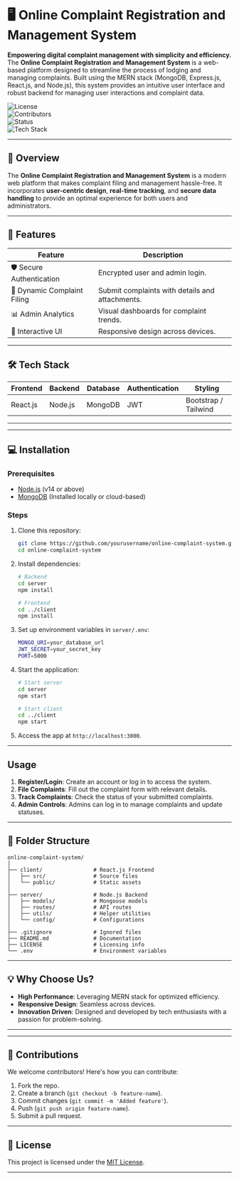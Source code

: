 # 🖥️ Online Complaint Registration and Management System  
**Empowering digital complaint management with simplicity and efficiency.** 
The **Online Complaint Registration and Management System** is a web-based platform designed to streamline the process of lodging and managing complaints. Built using the MERN stack (MongoDB, Express.js, React.js, and Node.js), this system provides an intuitive user interface and robust backend for managing user interactions and complaint data.

![License](https://img.shields.io/badge/License-MIT-blue.svg)  
![Contributors](https://img.shields.io/badge/Contributors-4-green)  
![Status](https://img.shields.io/badge/Status-Live-brightgreen)  
![Tech Stack](https://img.shields.io/badge/Tech%20Stack-MERN-blue)  

---

## 🚀 Overview  

The **Online Complaint Registration and Management System** is a modern web platform that makes complaint filing and management hassle-free. It incorporates **user-centric design**, **real-time tracking**, and **secure data handling** to provide an optimal experience for both users and administrators.  

---

## 🌟 Features  

| Feature                        | Description                                     |  
|--------------------------------|-------------------------------------------------|  
| 🛡️ Secure Authentication       | Encrypted user and admin login.                |  
| 📄 Dynamic Complaint Filing    | Submit complaints with details and attachments.|  
| 📊 Admin Analytics             | Visual dashboards for complaint trends.        |  
| 💬 Interactive UI              | Responsive design across devices.              |  



---

## 🛠️ Tech Stack  

| **Frontend**       | **Backend**         | **Database** | **Authentication** | **Styling**        |
|---------------------|---------------------|--------------|---------------------|--------------------|
| React.js           | Node.js            | MongoDB      | JWT                | Bootstrap / Tailwind |

---



---

## 💻 Installation  

### Prerequisites  
- [Node.js](https://nodejs.org) (v14 or above)  
- [MongoDB](https://www.mongodb.com/) (Installed locally or cloud-based)  

### Steps  
1. Clone this repository:  
   ```bash  
   git clone https://github.com/yourusername/online-complaint-system.git  
   cd online-complaint-system  
   ```  
2. Install dependencies:  
   ```bash  
   # Backend  
   cd server  
   npm install  

   # Frontend  
   cd ../client  
   npm install  
   ```  
3. Set up environment variables in `server/.env`:  
   ```bash  
   MONGO_URI=your_database_url  
   JWT_SECRET=your_secret_key  
   PORT=5000  
   ```  
4. Start the application:  
   ```bash  
   # Start server  
   cd server  
   npm start  

   # Start client  
   cd ../client  
   npm start  
   ```  
5. Access the app at `http://localhost:3000`.  

---

## Usage

1. **Register/Login**: Create an account or log in to access the system.
2. **File Complaints**: Fill out the complaint form with relevant details.
3. **Track Complaints**: Check the status of your submitted complaints.
4. **Admin Controls**: Admins can log in to manage complaints and update statuses.

---

## 📂 Folder Structure  

```
online-complaint-system/  
│  
├── client/                # React.js Frontend  
│   ├── src/               # Source files  
│   └── public/            # Static assets  
│  
├── server/                # Node.js Backend  
│   ├── models/            # Mongoose models  
│   ├── routes/            # API routes  
│   ├── utils/             # Helper utilities  
│   └── config/            # Configurations  
│  
├── .gitignore             # Ignored files  
├── README.md              # Documentation  
├── LICENSE                # Licensing info  
└── .env                   # Environment variables  
```

---

## 💡 Why Choose Us?  

- **High Performance**: Leveraging MERN stack for optimized efficiency.  
- **Responsive Design**: Seamless across devices.  
- **Innovation Driven**: Designed and developed by tech enthusiasts with a passion for problem-solving.  

---



---

## 🎯 Contributions  

We welcome contributors! Here's how you can contribute:  
1. Fork the repo.  
2. Create a branch (`git checkout -b feature-name`).  
3. Commit changes (`git commit -m 'Added feature'`).  
4. Push (`git push origin feature-name`).  
5. Submit a pull request.  

---

## 📜 License  

This project is licensed under the [MIT License](LICENSE).  

---




